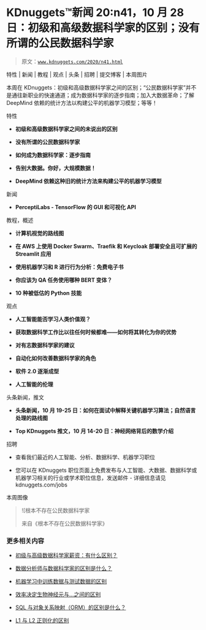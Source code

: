 # KDnuggets™新闻 20:n41，10 月 28 日：初级和高级数据科学家的区别；没有所谓的公民数据科学家

> 原文：[`www.kdnuggets.com/2020/n41.html`](https://www.kdnuggets.com/2020/n41.html)

特性 | 新闻 | 教程 | 观点 | 头条 | 招聘 | 提交博客 | 本周图片

本周在 KDnuggets：初级和高级数据科学家之间的区别；“公民数据科学家”并不是通往新职业的快速通道；成为数据科学家的逐步指南；加入大数据革命；了解 DeepMind 依赖的统计方法以构建公平的机器学习模型；等等！

特性

+   **初级和高级数据科学家之间的未说出的区别**

+   **没有所谓的公民数据科学家**

+   **如何成为数据科学家：逐步指南**

+   **告别大数据。你好，大规模数据！**

+   **DeepMind 依赖这种旧的统计方法来构建公平的机器学习模型**

新闻

+   **PerceptiLabs - TensorFlow 的 GUI 和可视化 API**

教程，概述

+   **计算机视觉的路线图**

+   **在 AWS 上使用 Docker Swarm、Traefik 和 Keycloak 部署安全且可扩展的 Streamlit 应用**

+   **使用机器学习和 R 进行行为分析：免费电子书**

+   **你应该为 QA 任务使用哪种 BERT 变体？**

+   **10 种被低估的 Python 技能**

观点

+   **人工智能能否学习人类价值观？**

+   **获取数据科学工作比以往任何时候都难——如何将其转化为你的优势**

+   **对有志数据科学家的建议**

+   **自动化如何改善数据科学家的角色**

+   **软件 2.0 逐渐成型**

+   **人工智能的伦理**

头条新闻，推文

+   **头条新闻，10 月 19-25 日：如何在面试中解释关键机器学习算法；自然语言处理的路线图**

+   **Top KDnuggets 推文，10 月 14-20 日：神经网络背后的数学介绍**

招聘

+   查看我们最近的人工智能、分析、数据科学、机器学习职位

+   您可以在 KDnuggets 职位页面上免费发布与人工智能、大数据、数据科学或机器学习相关的行业或学术职位信息，发送邮件 - 详细信息请见 kdnuggets.com/jobs

本周图像

> ![根本不存在公民数据科学家
> 
> 来自《根本不存在公民数据科学家》

### 更多相关内容

+   [初级与高级数据科学家薪资：有什么区别？](https://www.kdnuggets.com/2022/03/junior-senior-data-scientist-salary-difference.html)

+   [数据分析师与数据科学家的区别是什么？](https://www.kdnuggets.com/2022/03/difference-data-analysts-data-scientists.html)

+   [机器学习中训练数据与测试数据的区别](https://www.kdnuggets.com/2022/08/difference-training-testing-data-machine-learning.html)

+   [效率决定生物神经元与…之间的区别](https://www.kdnuggets.com/2022/11/efficiency-spells-difference-biological-neurons-artificial-counterparts.html)

+   [SQL 与对象关系映射（ORM）的区别是什么？](https://www.kdnuggets.com/2022/02/difference-sql-object-relational-mapping-orm.html)

+   [L1 与 L2 正则化的区别](https://www.kdnuggets.com/2022/08/difference-l1-l2-regularization.html)
